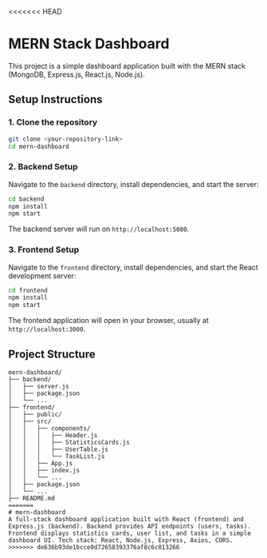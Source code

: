 <<<<<<< HEAD
# MERN Stack Dashboard

This project is a simple dashboard application built with the MERN stack (MongoDB, Express.js, React.js, Node.js).

## Setup Instructions

### 1. Clone the repository

```bash
git clone <your-repository-link>
cd mern-dashboard
```

### 2. Backend Setup

Navigate to the `backend` directory, install dependencies, and start the server:

```bash
cd backend
npm install
npm start
```

The backend server will run on `http://localhost:5000`.

### 3. Frontend Setup

Navigate to the `frontend` directory, install dependencies, and start the React development server:

```bash
cd frontend
npm install
npm start
```

The frontend application will open in your browser, usually at `http://localhost:3000`.

## Project Structure

```
mern-dashboard/
├── backend/
│   ├── server.js
│   ├── package.json
│   └── ...
├── frontend/
│   ├── public/
│   ├── src/
│   │   ├── components/
│   │   │   ├── Header.js
│   │   │   ├── StatisticsCards.js
│   │   │   ├── UserTable.js
│   │   │   └── TaskList.js
│   │   ├── App.js
│   │   ├── index.js
│   │   └── ...
│   ├── package.json
│   └── ...
├── README.md
=======
# mern-dashboard
A full-stack dashboard application built with React (frontend) and Express.js (backend). Backend provides API endpoints (users, tasks). Frontend displays statistics cards, user list, and tasks in a simple dashboard UI. Tech stack: React, Node.js, Express, Axios, CORS.
>>>>>>> de636b93de1bcce0d72658393376af8c6c013266
